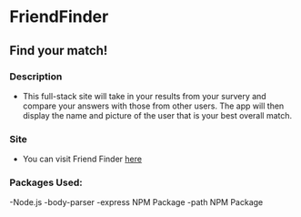 # FriendFinder
## Find your match!

### Description
- This full-stack site will take in your results from your survery and compare your answers with those from other users. The app will then display the name and picture of the user that is your best overall match.

### Site
- You can visit Friend Finder [here](https://floating-everglades-77048.herokuapp.com/)


### Packages Used: 
-Node.js
-body-parser
-express NPM Package
-path NPM Package
